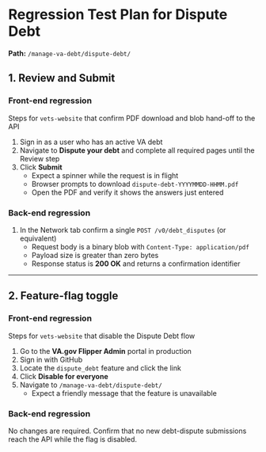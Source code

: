 # Regression Test Plan for Dispute Debt

**Path:** `/manage-va-debt/dispute-debt/`

## 1. Review and Submit

### Front-end regression

Steps for `vets-website` that confirm PDF download and blob hand-off to the API

1. Sign in as a user who has an active VA debt  
2. Navigate to **Dispute your debt** and complete all required pages until the Review step  
3. Click **Submit**  
   * Expect a spinner while the request is in flight  
   * Browser prompts to download `dispute-debt-YYYYMMDD-HHMM.pdf`  
   * Open the PDF and verify it shows the answers just entered  

### Back-end regression

1. In the Network tab confirm a single `POST /v0/debt_disputes` (or equivalent)  
   * Request body is a binary blob with `Content-Type: application/pdf`  
   * Payload size is greater than zero bytes  
   * Response status is **200 OK** and returns a confirmation identifier  

***

## 2. Feature-flag toggle

### Front-end regression

Steps for `vets-website` that disable the Dispute Debt flow

1. Go to the **VA.gov Flipper Admin** portal in production  
2. Sign in with GitHub  
3. Locate the `dispute_debt` feature and click the link  
4. Click **Disable for everyone**  
5. Navigate to `/manage-va-debt/dispute-debt/`  
   * Expect a friendly message that the feature is unavailable  

### Back-end regression

No changes are required. Confirm that no new debt-dispute submissions reach the API while the flag is disabled.
